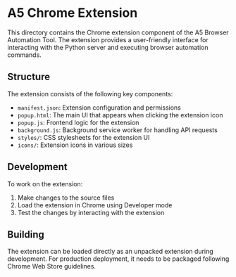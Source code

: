 # A5 Chrome Extension

This directory contains the Chrome extension component of the A5 Browser Automation Tool. The extension provides a user-friendly interface for interacting with the Python server and executing browser automation commands.

## Structure

The extension consists of the following key components:

- `manifest.json`: Extension configuration and permissions
- `popup.html`: The main UI that appears when clicking the extension icon
- `popup.js`: Frontend logic for the extension
- `background.js`: Background service worker for handling API requests
- `styles/`: CSS stylesheets for the extension UI
- `icons/`: Extension icons in various sizes

## Development

To work on the extension:

1. Make changes to the source files
2. Load the extension in Chrome using Developer mode
3. Test the changes by interacting with the extension

## Building

The extension can be loaded directly as an unpacked extension during development. For production deployment, it needs to be packaged following Chrome Web Store guidelines.
